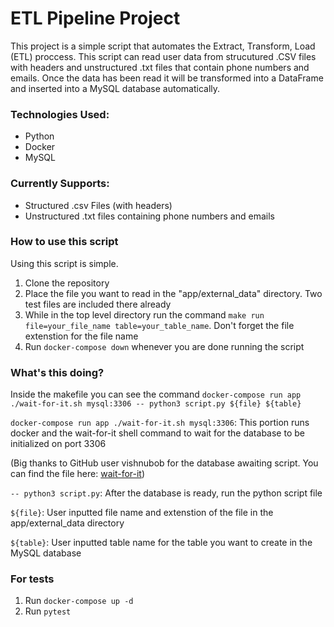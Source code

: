 # ETL Pipeline Project

This project is a simple script that automates the Extract, Transform, Load (ETL) proccess.
This script can read user data from strucutured .CSV files with headers and unstructured .txt files
that contain phone numbers and emails. Once the data has been read it will be transformed into a
DataFrame and inserted into a MySQL database automatically.

### Technologies Used:

- Python
- Docker
- MySQL

### Currently Supports:

- Structured .csv Files (with headers)
- Unstructured .txt files containing phone numbers and emails

### How to use this script

Using this script is simple.

1. Clone the repository
2. Place the file you want to read in the "app/external_data" directory. Two test files are included there already
3. While in the top level directory run the command `make run file=your_file_name table=your_table_name`. Don't forget
   the file extenstion for the file name
4. Run `docker-compose down` whenever you are done running the script

### What's this doing?

Inside the makefile you can see the command `docker-compose run app ./wait-for-it.sh mysql:3306 -- python3 script.py ${file} ${table}`

`docker-compose run app ./wait-for-it.sh mysql:3306`: This portion runs docker and the wait-for-it
shell command to wait for the database to be initialized on port 3306

(Big thanks to GitHub user vishnubob for the database awaiting script. You can find the file here: [wait-for-it](https://github.com/vishnubob/wait-for-it))

`-- python3 script.py`: After the database is ready, run the python script file

`${file}`: User inputted file name and extenstion of the file in the app/external_data directory

`${table}`: User inputted table name for the table you want to create in the MySQL database

### For tests

1. Run `docker-compose up -d`
2. Run `pytest`
